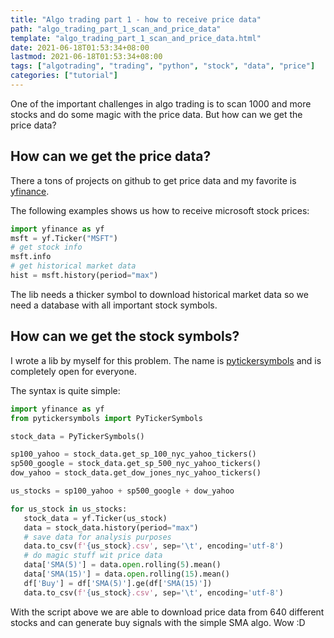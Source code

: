 ```yaml
---
title: "Algo trading part 1 - how to receive price data"
path: "algo_trading_part_1_scan_and_price_data"
template: "algo_trading_part_1_scan_and_price_data.html"
date: 2021-06-18T01:53:34+08:00
lastmod: 2021-06-18T01:53:34+08:00
tags: ["algotrading", "trading", "python", "stock", "data", "price"]
categories: ["tutorial"]
---
```


One of the important challenges in algo trading is to scan 1000 and more stocks and do some magic with the price data.
But how can we get the price data?
<!--more-->
## How can we get the price data?

There a tons of projects on github to get price data and my favorite is [yfinance](https://github.com/ranaroussi/yfinance).

The following examples shows us how to receive microsoft stock prices:

```python
import yfinance as yf
msft = yf.Ticker("MSFT")
# get stock info
msft.info
# get historical market data
hist = msft.history(period="max")
```

The lib needs a thicker symbol to download historical market data so we need a database with all important stock symbols.

## How can we get the stock symbols?

I wrote a lib by myself for this problem. The name is [pytickersymbols](https://github.com/portfolioplus/pytickersymbols) and is completely open for everyone.

The syntax is quite simple:

```python
import yfinance as yf
from pytickersymbols import PyTickerSymbols

stock_data = PyTickerSymbols()

sp100_yahoo = stock_data.get_sp_100_nyc_yahoo_tickers()
sp500_google = stock_data.get_sp_500_nyc_yahoo_tickers()
dow_yahoo = stock_data.get_dow_jones_nyc_yahoo_tickers()

us_stocks = sp100_yahoo + sp500_google + dow_yahoo

for us_stock in us_stocks:
   stock_data = yf.Ticker(us_stock)
   data = stock_data.history(period="max")
   # save data for analysis purposes
   data.to_csv(f'{us_stock}.csv', sep='\t', encoding='utf-8')
   # do magic stuff wit price data
   data['SMA(5)'] = data.open.rolling(5).mean()
   data['SMA(15)'] = data.open.rolling(15).mean()
   df['Buy'] = df['SMA(5)'].ge(df['SMA(15)'])
   data.to_csv(f'{us_stock}.csv', sep='\t', encoding='utf-8')
```

With the script above we are able to download price data from 640 different stocks and can generate buy signals with the simple SMA algo. Wow :D